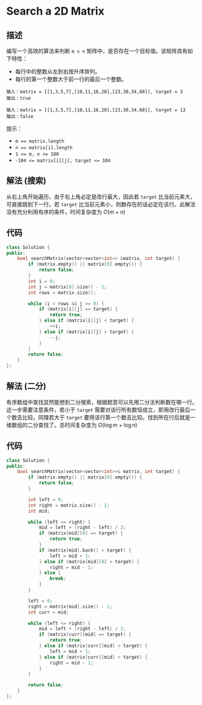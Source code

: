 # Search a 2D Matrix

## 描述

编写一个高效的算法来判断 `m x n` 矩阵中，是否存在一个目标值。该矩阵具有如下特性：

- 每行中的整数从左到右按升序排列。
- 每行的第一个整数大于前一行的最后一个整数。

```
输入：matrix = [[1,3,5,7],[10,11,16,20],[23,30,34,60]], target = 3
输出：true
```
```
输入：matrix = [[1,3,5,7],[10,11,16,20],[23,30,34,60]], target = 13
输出：false
```

提示：

- `m == matrix.length`
- `n == matrix[i].length`
- `1 <= m, n <= 100`
- `-104 <= matrix[i][j], target <= 104`

## 解法 (搜索)

从右上角开始遍历，由于右上角必定是改行最大，因此若 `target` 比当前元素大，可直接跳到下一行。若 `target` 比当前元素小，则数存在的话必定在该行。此解法没有充分利用有序的条件，时间复杂度为 $O(m + n)$

## 代码

```cpp
class Solution {
public:
    bool searchMatrix(vector<vector<int>> &matrix, int target) {
        if (matrix.empty() || matrix[0].empty()) {
            return false;
        }
        int i = 0;
        int j = matrix[0].size() - 1;
        int rows = matrix.size();

        while (i < rows && j >= 0) {
            if (matrix[i][j] == target) {
                return true;
            } else if (matrix[i][j] < target) {
                ++i;
            } else if (matrix[i][j] > target) {
                --j;
            }
        }
        return false;
    }
};
```

## 解法 (二分)

有序数组中查找显然能想到二分搜索，根据题意可以先用二分法判断数在哪一行。这一步需要注意条件，若小于 `target` 需要对该行所有数恒成立，即用改行最后一个数去比较。同理若大于 `target` 要用该行第一个数去比较。找到所在行后就是一维数组的二分查找了。总时间复杂度为 $O(\log m + \log n)$

## 代码

```cpp
class Solution {
public:
    bool searchMatrix(vector<vector<int>>& matrix, int target) {
        if (matrix.empty() || matrix[0].empty()) {
            return false;
        }

        int left = 0;
        int right = matrix.size() - 1;
        int mid;

        while (left <= right) {
            mid = left + (right - left) / 2;
            if (matrix[mid][0] == target) {
                return true;
            }
            if (matrix[mid].back() < target) {
                left = mid + 1;
            } else if (matrix[mid][0] > target) {
                right = mid - 1;
            } else {
                break;
            }
        }

        left = 0;
        right = matrix[mid].size() - 1;
        int curr = mid;

        while (left <= right) {
            mid = left + (right - left) / 2;
            if (matrix[curr][mid] == target) {
                return true;
            } else if (matrix[curr][mid] < target) {
                left = mid + 1;
            } else if (matrix[curr][mid] > target) {
                right = mid - 1;
            }
        }

        return false;
    }
};
```
